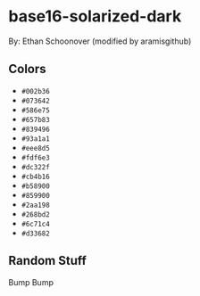# base16-solarized-dark

By: Ethan Schoonover (modified by aramisgithub)

## Colors

* `#002b36`
* `#073642`
* `#586e75`
* `#657b83`
* `#839496`
* `#93a1a1`
* `#eee8d5`
* `#fdf6e3`
* `#dc322f`
* `#cb4b16`
* `#b58900`
* `#859900`
* `#2aa198`
* `#268bd2`
* `#6c71c4`
* `#d33682`

## Random Stuff

Bump
Bump
